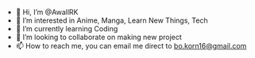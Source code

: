 - 👋 Hi, I’m @AwallRK
- 👀 I’m interested in Anime, Manga, Learn New Things, Tech
- 🌱 I’m currently learning Coding
- 💞️ I’m looking to collaborate on making new project
- 📫 How to reach me, you can email me direct to bo.korn16@gmail.com

<!---
Hiiyuuri/Hiiyuuri is a ✨ special ✨ repository because its `README.md` (this file) appears on your GitHub profile.
You can click the Preview link to take a look at your changes.
--->
